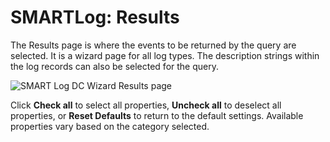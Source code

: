 # SMARTLog: Results

The Results page is where the events to be returned by the query are selected. It is a wizard page
for all log types. The description strings within the log records can also be selected for the
query.

![SMART Log DC Wizard Results page](/img/product_docs/accessanalyzer/12.0/admin/datacollector/smartlog/results.webp)

Click **Check all** to select all properties, **Uncheck all** to deselect all properties, or **Reset
Defaults** to return to the default settings. Available properties vary based on the category
selected.
